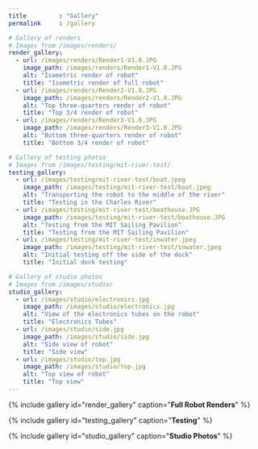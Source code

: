 ```yaml
---
title         : "Gallery"
permalink     : /gallery

# Gallery of renders
# Images from /images/renders/
render_gallery:
  - url: /images/renders/Render1-V1.0.JPG
    image_path: /images/renders/Render1-V1.0.JPG
    alt: "Isometric render of robot"
    title: "Isometric render of full robot"
  - url: /images/renders/Render2-V1.0.JPG
    image_path: /images/renders/Render2-V1.0.JPG
    alt: "Top three-quarters render of robot"
    title: "Top 3/4 render of robot"
  - url: /images/renders/Render3-V1.0.JPG
    image_path: /images/renders/Render3-V1.0.JPG
    alt: "Bottom three-quarters render of robot"
    title: "Bottom 3/4 render of robot"

# Gallery of testing photos
# Images from /images/testing/mit-river-test/
testing_gallery:
  - url: /images/testing/mit-river-test/boat.jpeg
    image_path: /images/testing/mit-river-test/boat.jpeg
    alt: "Transporting the robot to the middle of the river"
    title: "Testing in the Charles River"
  - url: /images/testing/mit-river-test/boathouse.JPG
    image_path: /images/testing/mit-river-test/boathouse.JPG
    alt: "Testing from the MIT Sailing Pavilion"
    title: "Testing from the MIT Sailing Pavilion"
  - url: /images/testing/mit-river-test/inwater.jpeg
    image_path: /images/testing/mit-river-test/inwater.jpeg
    alt: "Initial testing off the side of the dock"
    title: "Initial dock testing"

# Gallery of studio photos
# Images from /images/studio/
studio_gallery:
  - url: /images/studio/electronics.jpg
    image_path: /images/studio/electronics.jpg
    alt: "View of the electronics tubes on the robot"
    title: "Electronics Tubes"
  - url: /images/studio/side.jpg
    image_path: /images/studio/side.jpg
    alt: "Side view of robot"
    title: "Side view"
  - url: /images/studio/top.jpg
    image_path: /images/studio/top.jpg
    alt: "Top view of robot"
    title: "Top view"
---
```


<!-- Adds gallery of full robot renders -->
{% include gallery id="render_gallery" caption="**Full Robot Renders**" %}

<!-- Adds gallery of testing photos -->
{% include gallery id="testing_gallery" caption="**Testing**" %}

<!-- Adds gallery of studio photos -->
{% include gallery id="studio_gallery" caption="**Studio Photos**" %}
